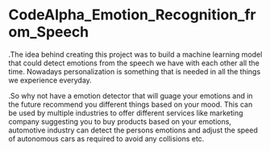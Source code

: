 # CodeAlpha_Emotion_Recognition_from_Speech
.The idea behind creating this project was to build a machine learning model that could detect emotions from the speech we have with each other all the time. Nowadays 
 personalization is something that is needed in all the things we experience everyday.

.So why not have a emotion detector that will guage your emotions and in the future recommend you different things based on your mood. This can be used by multiple industries 
 to offer different services like marketing company suggesting you to buy products based on your emotions, automotive industry can detect the persons emotions and adjust the 
 speed of autonomous cars as required to avoid any collisions etc.
 
 
